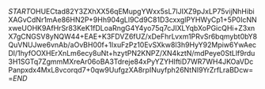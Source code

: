 $START$OHUECtad82Y3ZXhXX56qEMupgYWxx5sL7lJIXZ9pJxLP75vijNhHibiXAGvCdNr1mAe86HN2P+9Hh904gLl9Cd9C81D3cxxglPYHWyCp1+5P0IcNNxweUOHK9AfHrSr83KeK1fDLoaRngG4Y4yo75q7cJIXLYqbXoPGicQHi+Z3xnX7gCNGSV8yNQW44+EAE+K3FDVZ6fUZ/xDeFhrLvxm1PRvSr6bqmybt0bY8QuVNUJwe6vnAb/aOvBH00f+1IxuFzPz10EvSXkw8l3h9HyY92Mpiw6YwAecDl/1hyfOOXHErXnLm6ecy8uNt+hzytPN2KNPZ/XN4kztN/mdPeye0StLlf9rdu3H1SGTq7ZgmmMXreAr06oBA3Tdreje84xPyYZYHIftiD7WR7WH4JKOaVDcPanpxdx4MxL8vcorqd7+0qw9UufgzXA8rpINuyfph26NtNI9YrZrfLraBDcw==$END$